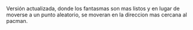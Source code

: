 Versión actualizada, donde los fantasmas son mas listos y en lugar de moverse a un punto aleatorio, se moveran en la direccion mas cercana al pacman.
